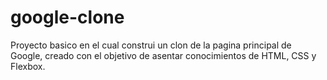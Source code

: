# google-clone
Proyecto basico en el cual construi un clon de la pagina principal de Google, creado con el objetivo de asentar conocimientos de HTML, CSS y Flexbox.
